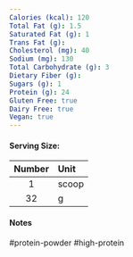 ```yaml
---
Calories (kcal): 120
Total Fat (g): 1.5
Saturated Fat (g): 1
Trans Fat (g):
Cholesterol (mg): 40
Sodium (mg): 130
Total Carbohydrate (g): 3
Dietary Fiber (g):
Sugars (g): 1
Protein (g): 24
Gluten Free: true
Dairy Free: true
Vegan: true
---
```

#### Serving Size:

| Number | Unit  |
| :----: | :---- |
|   1    | scoop |
|   32   | g     |
#### Notes

#protein-powder #high-protein